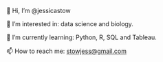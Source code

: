 👋 Hi, I’m @jessicastow

👀 I’m interested in: data science and biology. 

🌱 I’m currently learning: Python, R, SQL and Tableau. 

📫 How to reach me: stowjess@gmail.com

<!---
jessicastow/jessicastow is a ✨ special ✨ repository because its `README.md` (this file) appears on your GitHub profile.
You can click the Preview link to take a look at your changes.
--->
